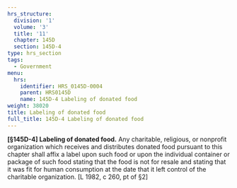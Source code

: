 ```yaml
---
hrs_structure:
  division: '1'
  volume: '3'
  title: '11'
  chapter: 145D
  section: 145D-4
type: hrs_section
tags:
  - Government
menu:
  hrs:
    identifier: HRS_0145D-0004
    parent: HRS0145D
    name: 145D-4 Labeling of donated food
weight: 38020
title: Labeling of donated food
full_title: 145D-4 Labeling of donated food
---
```

**[§145D-4] Labeling of donated food.** Any charitable, religious, or nonprofit organization which receives and distributes donated food pursuant to this chapter shall affix a label upon such food or upon the individual container or package of such food stating that the food is not for resale and stating that it was fit for human consumption at the date that it left control of the charitable organization. [L 1982, c 260, pt of §2]